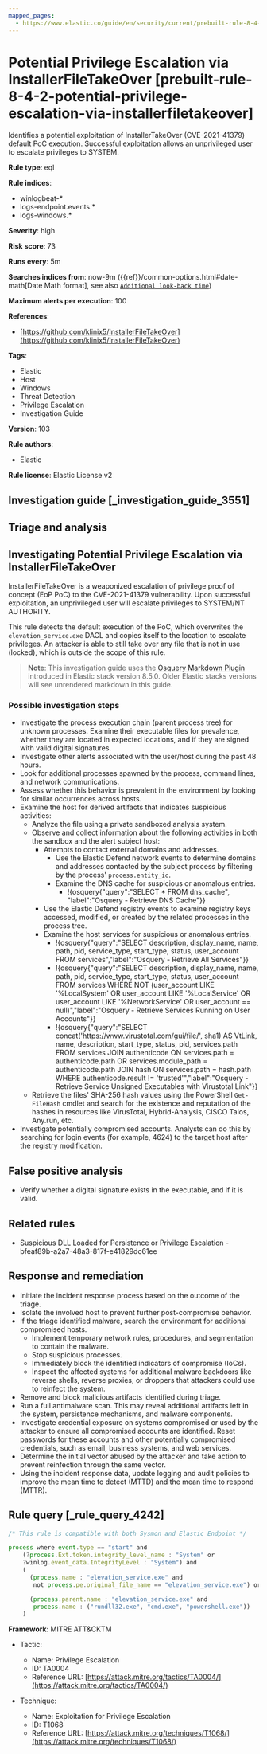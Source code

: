 ```yaml
---
mapped_pages:
  - https://www.elastic.co/guide/en/security/current/prebuilt-rule-8-4-2-potential-privilege-escalation-via-installerfiletakeover.html
---
```


# Potential Privilege Escalation via InstallerFileTakeOver [prebuilt-rule-8-4-2-potential-privilege-escalation-via-installerfiletakeover]

Identifies a potential exploitation of InstallerTakeOver (CVE-2021-41379) default PoC execution. Successful exploitation allows an unprivileged user to escalate privileges to SYSTEM.

**Rule type**: eql

**Rule indices**:

* winlogbeat-*
* logs-endpoint.events.*
* logs-windows.*

**Severity**: high

**Risk score**: 73

**Runs every**: 5m

**Searches indices from**: now-9m ({{ref}}/common-options.html#date-math[Date Math format], see also [`Additional look-back time`](docs-content://solutions/security/detect-and-alert/create-detection-rule.md#rule-schedule))

**Maximum alerts per execution**: 100

**References**:

* [https://github.com/klinix5/InstallerFileTakeOver](https://github.com/klinix5/InstallerFileTakeOver)

**Tags**:

* Elastic
* Host
* Windows
* Threat Detection
* Privilege Escalation
* Investigation Guide

**Version**: 103

**Rule authors**:

* Elastic

**Rule license**: Elastic License v2

## Investigation guide [_investigation_guide_3551]

## Triage and analysis

## Investigating Potential Privilege Escalation via InstallerFileTakeOver

InstallerFileTakeOver is a weaponized escalation of privilege proof of concept (EoP PoC) to the CVE-2021-41379 vulnerability. Upon successful exploitation, an unprivileged user will escalate privileges to SYSTEM/NT AUTHORITY.

This rule detects the default execution of the PoC, which overwrites the `elevation_service.exe` DACL and copies itself to the location to escalate privileges. An attacker is able to still take over any file that is not in use (locked), which is outside the scope of this rule.

> **Note**:
> This investigation guide uses the [Osquery Markdown Plugin](docs-content://solutions/security/investigate/run-osquery-from-investigation-guides.md) introduced in Elastic stack version 8.5.0. Older Elastic stacks versions will see unrendered markdown in this guide.

### Possible investigation steps

- Investigate the process execution chain (parent process tree) for unknown processes. Examine their executable files for prevalence, whether they are located in expected locations, and if they are signed with valid digital signatures.
- Investigate other alerts associated with the user/host during the past 48 hours.
- Look for additional processes spawned by the process, command lines, and network communications.
- Assess whether this behavior is prevalent in the environment by looking for similar occurrences across hosts.
- Examine the host for derived artifacts that indicates suspicious activities:
  - Analyze the file using a private sandboxed analysis system.
  - Observe and collect information about the following activities in both the sandbox and the alert subject host:
    - Attempts to contact external domains and addresses.
      - Use the Elastic Defend network events to determine domains and addresses contacted by the subject process by filtering by the process' `process.entity_id`.
      - Examine the DNS cache for suspicious or anomalous entries.
        - !{osquery{"query":"SELECT * FROM dns_cache", "label":"Osquery - Retrieve DNS Cache"}}
    - Use the Elastic Defend registry events to examine registry keys accessed, modified, or created by the related processes in the process tree.
    - Examine the host services for suspicious or anomalous entries.
      - !{osquery{"query":"SELECT description, display_name, name, path, pid, service_type, start_type, status, user_account FROM services","label":"Osquery - Retrieve All Services"}}
      - !{osquery{"query":"SELECT description, display_name, name, path, pid, service_type, start_type, status, user_account FROM services WHERE NOT (user_account LIKE '%LocalSystem' OR user_account LIKE '%LocalService' OR user_account LIKE '%NetworkService' OR user_account == null)","label":"Osquery - Retrieve Services Running on User Accounts"}}
      - !{osquery{"query":"SELECT concat('https://www.virustotal.com/gui/file/', sha1) AS VtLink, name, description, start_type, status, pid, services.path FROM services JOIN authenticode ON services.path = authenticode.path OR services.module_path = authenticode.path JOIN hash ON services.path = hash.path WHERE authenticode.result != 'trusted'","label":"Osquery - Retrieve Service Unsigned Executables with Virustotal Link"}}
  - Retrieve the files' SHA-256 hash values using the PowerShell `Get-FileHash` cmdlet and search for the existence and reputation of the hashes in resources like VirusTotal, Hybrid-Analysis, CISCO Talos, Any.run, etc.
- Investigate potentially compromised accounts. Analysts can do this by searching for login events (for example, 4624) to the target host after the registry modification.

## False positive analysis

- Verify whether a digital signature exists in the executable, and if it is valid.

## Related rules

- Suspicious DLL Loaded for Persistence or Privilege Escalation - bfeaf89b-a2a7-48a3-817f-e41829dc61ee

## Response and remediation

- Initiate the incident response process based on the outcome of the triage.
- Isolate the involved host to prevent further post-compromise behavior.
- If the triage identified malware, search the environment for additional compromised hosts.
  - Implement temporary network rules, procedures, and segmentation to contain the malware.
  - Stop suspicious processes.
  - Immediately block the identified indicators of compromise (IoCs).
  - Inspect the affected systems for additional malware backdoors like reverse shells, reverse proxies, or droppers that attackers could use to reinfect the system.
- Remove and block malicious artifacts identified during triage.
- Run a full antimalware scan. This may reveal additional artifacts left in the system, persistence mechanisms, and malware components.
- Investigate credential exposure on systems compromised or used by the attacker to ensure all compromised accounts are identified. Reset passwords for these accounts and other potentially compromised credentials, such as email, business systems, and web services.
- Determine the initial vector abused by the attacker and take action to prevent reinfection through the same vector.
- Using the incident response data, update logging and audit policies to improve the mean time to detect (MTTD) and the mean time to respond (MTTR).

## Rule query [_rule_query_4242]

```js
/* This rule is compatible with both Sysmon and Elastic Endpoint */

process where event.type == "start" and
    (?process.Ext.token.integrity_level_name : "System" or
    ?winlog.event_data.IntegrityLevel : "System") and
    (
      (process.name : "elevation_service.exe" and
       not process.pe.original_file_name == "elevation_service.exe") or

      (process.parent.name : "elevation_service.exe" and
       process.name : ("rundll32.exe", "cmd.exe", "powershell.exe"))
    )
```

**Framework**: MITRE ATT&CKTM

* Tactic:

    * Name: Privilege Escalation
    * ID: TA0004
    * Reference URL: [https://attack.mitre.org/tactics/TA0004/](https://attack.mitre.org/tactics/TA0004/)

* Technique:

    * Name: Exploitation for Privilege Escalation
    * ID: T1068
    * Reference URL: [https://attack.mitre.org/techniques/T1068/](https://attack.mitre.org/techniques/T1068/)



